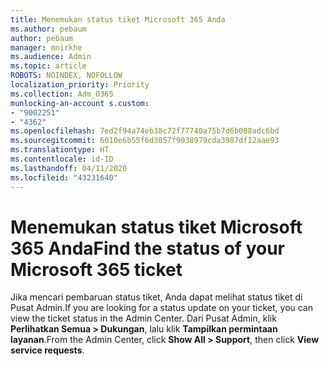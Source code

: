 ```yaml
---
title: Menemukan status tiket Microsoft 365 Anda
ms.author: pebaum
author: pebaum
manager: mnirkhe
ms.audience: Admin
ms.topic: article
ROBOTS: NOINDEX, NOFOLLOW
localization_priority: Priority
ms.collection: Adm_O365
munlocking-an-account s.custom:
- "9002251"
- "4362"
ms.openlocfilehash: 7ed2f94a74eb38c72f77740a75b7d6b008adc6bd
ms.sourcegitcommit: 6010e6b55f6d3057f9038979cda3987df12aae93
ms.translationtype: HT
ms.contentlocale: id-ID
ms.lasthandoff: 04/11/2020
ms.locfileid: "43231640"
---
```

# <a name="find-the-status-of-your-microsoft-365-ticket"></a><span data-ttu-id="5f5d2-102">Menemukan status tiket Microsoft 365 Anda</span><span class="sxs-lookup"><span data-stu-id="5f5d2-102">Find the status of your Microsoft 365 ticket</span></span>

<span data-ttu-id="5f5d2-103">Jika mencari pembaruan status tiket, Anda dapat melihat status tiket di Pusat Admin.</span><span class="sxs-lookup"><span data-stu-id="5f5d2-103">If you are looking for a status update on your ticket, you can view the ticket status in the Admin Center.</span></span> <span data-ttu-id="5f5d2-104">Dari Pusat Admin, klik **Perlihatkan Semua > Dukungan**, lalu klik **Tampilkan permintaan layanan**.</span><span class="sxs-lookup"><span data-stu-id="5f5d2-104">From the Admin Center, click **Show All > Support**, then click **View service requests**.</span></span>
